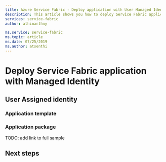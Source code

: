 ```yaml
---
title: Azure Service Fabric - Deploy application with User Managed Identity | Microsoft Docs
description: This article shows you how to deploy Service Fabric application with User Managed Identity
services: service-fabric
author: athinanthny

ms.service: service-fabric
ms.topic: article
ms.date: 07/25/2019
ms.author: atsenthi
---
```

# Deploy Service Fabric application with Managed Identity

## User Assigned identity

### Application template

### Application package

TODO: add link to full sample

## Next steps
